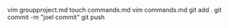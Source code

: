 vim groupproject.md
touch commands.md
vim commands.md
git add .
git commit -m "joel commit"
git push
